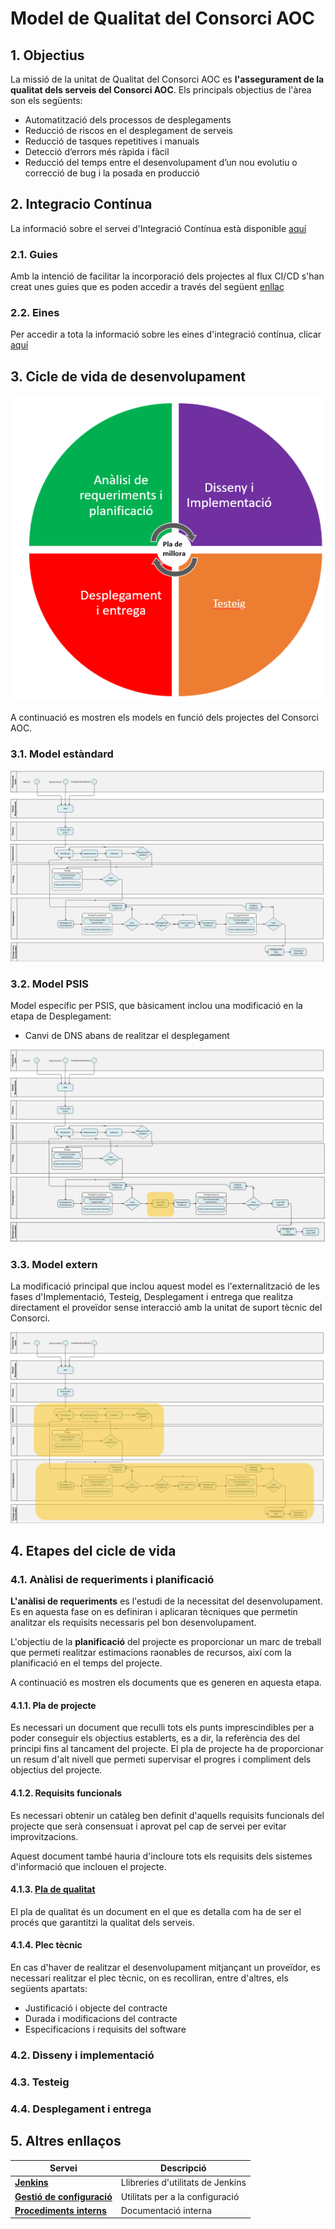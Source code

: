 # Model de Qualitat del Consorci AOC

## 1. Objectius

La missió de la unitat de Qualitat del Consorci AOC es __l'assegurament de la qualitat dels serveis del Consorci AOC__. Els principals objectius de l'àrea son els següents:

* Automatització dels processos de desplegaments
* Reducció de riscos en el desplegament de serveis
* Reducció de tasques repetitives i manuals
* Detecció d’errors més ràpida i fàcil
* Reducció del temps entre el desenvolupament d’un nou evolutiu o correcció de bug i la posada en producció

## 2. Integracio Contínua

La informació sobre el servei d'Integració Contínua està disponible [aquí](https://github.com/ConsorciAOC-GiQ/ModelQA/blob/main/integracio_continua.md)

### 2.1. Guies

Amb la intenció de facilitar la incorporació dels projectes al flux CI/CD s'han creat unes guies que es poden accedir a través del següent [enllaç](https://github.com/ConsorciAOC-GiQ/ModelQA/blob/main//guies/README.md)


### 2.2. Eines

Per accedir a tota la informació sobre les eines d'integració contínua, clicar [aquí](https://github.com/ConsorciAOC-GiQ/ModelQA/blob/main/eines/README.md)


## 3. Cicle de vida de desenvolupament

![Cicle vida](./img/cicle_vida_software.PNG)

A continuació es mostren els models en funció dels projectes del Consorci AOC.

### 3.1. Model estàndard

![Model estandard](./img/m_estandard.png)

### 3.2. Model PSIS 

Model específic per PSIS, que bàsicament inclou una modificació en la etapa de Desplegament:

* Canvi de DNS abans de realitzar el desplegament 

![Model PSIS](./img/m_psis.png)


### 3.3. Model extern

La modificació principal que inclou aquest model es l'externalització de les fases d'Implementació, Testeig, Desplegament i entrega que realitza directament el proveïdor sense interacció amb la unitat de suport tècnic del Consorci.

![Model extern](./img/m_extern.png)


## 4. Etapes del cicle de vida

### 4.1. Anàlisi de requeriments i planificació

__L'anàlisi de requeriments__ es l'estudi de la necessitat del desenvolupament. Es en aquesta fase on es definiran i aplicaran tècniques que permetin analitzar els requisits necessaris pel bon desenvolupament.

L'objectiu de la __planificació__ del projecte es proporcionar un marc de treball que permeti realitzar estimacions raonables de recursos, així com la planificació en el temps del projecte.

A continuació es mostren els documents que es generen en aquesta etapa.


#### 4.1.1. Pla de projecte

Es necessari un document que reculli tots els punts imprescindibles per a poder conseguir els objectius establerts, es a dir, la referència des del principi fins al tancament del projecte.
El pla de projecte ha de proporcionar un resum d'alt nivell que permeti supervisar el progres i compliment dels objectius del projecte. 


#### 4.1.2. Requisits funcionals

Es necessari obtenir un catàleg ben definit d'aquells requisits funcionals del projecte que serà consensuat i aprovat pel cap de servei per evitar improvitzacions.

Aquest document també hauria d'incloure tots els requisits dels sistemes d'informació que inclouen el projecte.


#### 4.1.3. [Pla de qualitat](https://github.com/ConsorciAOC-GiQ/ModelQA/blob/main/pla_qualitat.md)

El pla de qualitat és un document en el que es detalla com ha de ser el procés que garantitzi la qualitat dels serveis.


#### 4.1.4. Plec tècnic

En cas d'haver de realitzar el desenvolupament mitjançant un proveïdor, es necessari realitzar el plec tècnic, on es recolliran, entre d'altres, els següents apartats:
* Justificació i objecte del contracte
* Durada i modificacions del contracte
* Especificacions i requisits del software


### 4.2. Disseny i implementació


### 4.3. Testeig


### 4.4. Desplegament i entrega



## 5. Altres enllaços

|Servei|Descripció|
|---|---|
|[**Jenkins**][1]| Llibreries d'utilitats de Jenkins |
|[**Gestió de configuració**][2]| Utilitats per a la configuració|
|[**Procediments interns**][3]| Documentació interna |

[1]:https://github.com/ConsorciAOC-GiQ/JenkinsCAOC
[2]:https://github.com/ConsorciAOC-GiQ/aoc-qa-agaporni
[3]:https://github.com/ConsorciAOC-GiQ/Documentacio
